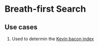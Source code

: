 # Breath-first Search

## Use cases

1. Used to determin the [Kevin bacon index](https://oracleofbacon.org/)